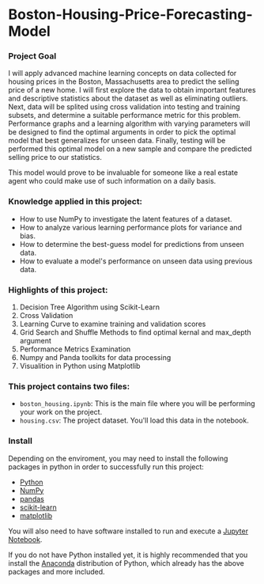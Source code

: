 # Boston-Housing-Price-Forecasting-Model

### Project Goal
I will apply advanced machine learning concepts on data collected for housing prices in the Boston, Massachusetts area to predict the selling price of a new home. I will first explore the data to obtain important features and descriptive statistics about the dataset as well as eliminating outliers. Next, data will be splited using cross validation into testing and training subsets, and determine a suitable performance metric for this problem. Performance graphs and a learning algorithm with varying parameters will be designed to find the optimal arguments in order to pick the optimal model that best generalizes for unseen data. Finally, testing will be performed this optimal model on a new sample and compare the predicted selling price to our statistics.
 
This model would prove to be invaluable for someone like a real estate agent who could make use of such information on a daily basis.

### Knowledge applied in this project:
- How to use NumPy to investigate the latent features of a dataset.
- How to analyze various learning performance plots for variance and bias.
- How to determine the best-guess model for predictions from unseen data.
- How to evaluate a model's performance on unseen data using previous data.

### Highlights of this project:
1. Decision Tree Algorithm using Scikit-Learn
2. Cross Validation
3. Learning Curve to examine training and validation scores
4. Grid Search and Shuffle Methods to find optimal kernal and max_depth argument
5. Performance Metrics Examination
6. Numpy and Panda toolkits for data processing
7. Visualition in Python using Matplotlib

### This project contains two files:

- `boston_housing.ipynb`: This is the main file where you will be performing your work on the project.
- `housing.csv`: The project dataset. You'll load this data in the notebook.


### Install

Depending on the enviroment, you may need to install the following packages in python in order to successfully run this project:

- [Python](https://www.python.org/download/releases/3.0/)
- [NumPy](http://www.numpy.org/)
- [pandas](http://pandas.pydata.org/)
- [scikit-learn](http://scikit-learn.org/stable/)
- [matplotlib](http://matplotlib.org/)

You will also need to have software installed to run and execute a [Jupyter Notebook](http://ipython.org/notebook.html).

If you do not have Python installed yet, it is highly recommended that you install the [Anaconda](http://continuum.io/downloads) distribution of Python, which already has the above packages and more included. 

